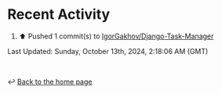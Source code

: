 # Recent Activity

<!--RECENT_ACTIVITY:start-->
1. ⬆️ Pushed 1 commit(s) to [IgorGakhov/Django-Task-Manager](https://github.com/IgorGakhov/Django-Task-Manager)<br>
<!--RECENT_ACTIVITY:end-->

<!--RECENT_ACTIVITY:last_update-->
Last Updated: Sunday, October 13th, 2024, 2:18:06 AM (GMT)
<!--RECENT_ACTIVITY:last_update_end-->

<br>

↩️ [Back to the home page](/README.md)
